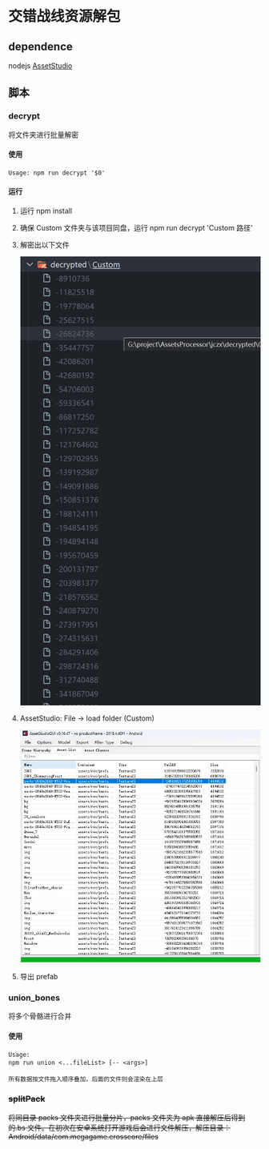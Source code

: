 # 交错战线资源解包

## dependence

nodejs
[AssetStudio](https://github.com/Perfare/AssetStudio)

## 脚本

### decrypt

将文件夹进行批量解密

#### 使用

```
Usage: npm run decrypt '$0'
```

#### 运行

1. 运行 npm install
2. 确保 Custom 文件夹与该项目同盘，运行 npm run decrypt 'Custom 路径'
3. 解密出以下文件

   ![1704911877905](image/readme/1704911877905.png)

4. AssetStudio: File -> load folder (Custom)

   ![1704853934393](image/readme/1704853934393.png)

5. 导出 prefab

### union_bones

将多个骨骼进行合并

#### 使用

```
Usage:
npm run union <...fileList> [-- <args>]

所有数据按文件拖入顺序叠加，后面的文件则会渲染在上层

```

### ~~splitPack~~

~~将同目录 packs 文件夹进行批量分片，packs 文件夹为 apk 直接解压后得到的.bs 文件。在初次在安卓系统打开游戏后会进行文件解压，解压目录：Android/data/com.megagame.crosscore/files~~

